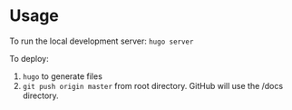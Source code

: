 # Usage

To run the local development server: `hugo server`

To deploy:
1. `hugo` to generate files
2. `git push origin master` from root directory. GitHub will use the /docs directory.
